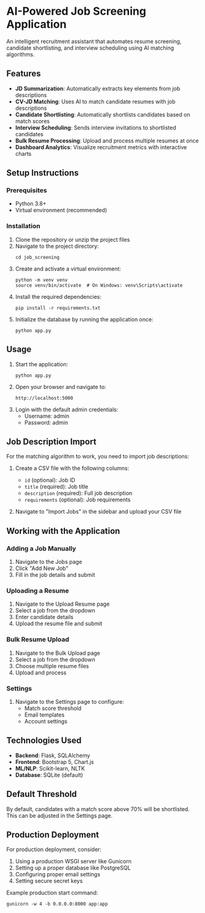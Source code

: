 # AI-Powered Job Screening Application

An intelligent recruitment assistant that automates resume screening, candidate shortlisting, and interview scheduling using AI matching algorithms.

## Features

- **JD Summarization**: Automatically extracts key elements from job descriptions
- **CV-JD Matching**: Uses AI to match candidate resumes with job descriptions
- **Candidate Shortlisting**: Automatically shortlists candidates based on match scores
- **Interview Scheduling**: Sends interview invitations to shortlisted candidates
- **Bulk Resume Processing**: Upload and process multiple resumes at once
- **Dashboard Analytics**: Visualize recruitment metrics with interactive charts

## Setup Instructions

### Prerequisites

- Python 3.8+
- Virtual environment (recommended)

### Installation

1. Clone the repository or unzip the project files
2. Navigate to the project directory:
   ```
   cd job_screening
   ```
3. Create and activate a virtual environment:
   ```
   python -m venv venv
   source venv/bin/activate  # On Windows: venv\Scripts\activate
   ```
4. Install the required dependencies:
   ```
   pip install -r requirements.txt
   ```
5. Initialize the database by running the application once:
   ```
   python app.py
   ```

## Usage

1. Start the application:
   ```
   python app.py
   ```
2. Open your browser and navigate to:
   ```
   http://localhost:5000
   ```
3. Login with the default admin credentials:
   - Username: admin
   - Password: admin

## Job Description Import

For the matching algorithm to work, you need to import job descriptions:

1. Create a CSV file with the following columns:
   - `id` (optional): Job ID
   - `title` (required): Job title
   - `description` (required): Full job description
   - `requirements` (optional): Job requirements

2. Navigate to "Import Jobs" in the sidebar and upload your CSV file

## Working with the Application

### Adding a Job Manually

1. Navigate to the Jobs page
2. Click "Add New Job"
3. Fill in the job details and submit

### Uploading a Resume

1. Navigate to the Upload Resume page
2. Select a job from the dropdown
3. Enter candidate details
4. Upload the resume file and submit

### Bulk Resume Upload

1. Navigate to the Bulk Upload page
2. Select a job from the dropdown
3. Choose multiple resume files
4. Upload and process

### Settings

1. Navigate to the Settings page to configure:
   - Match score threshold
   - Email templates
   - Account settings

## Technologies Used

- **Backend**: Flask, SQLAlchemy
- **Frontend**: Bootstrap 5, Chart.js
- **ML/NLP**: Scikit-learn, NLTK
- **Database**: SQLite (default)

## Default Threshold

By default, candidates with a match score above 70% will be shortlisted. This can be adjusted in the Settings page.

## Production Deployment

For production deployment, consider:

1. Using a production WSGI server like Gunicorn
2. Setting up a proper database like PostgreSQL
3. Configuring proper email settings
4. Setting secure secret keys

Example production start command:
```
gunicorn -w 4 -b 0.0.0.0:8000 app:app
``` 